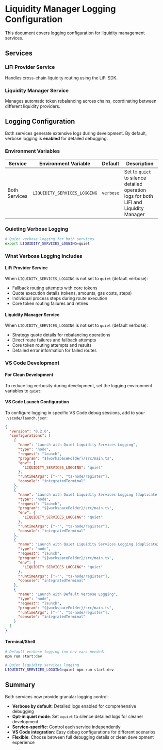# Liquidity Manager Logging Configuration

This document covers logging configuration for liquidity management services.

## Services

### LiFi Provider Service

Handles cross-chain liquidity routing using the LiFi SDK.

### Liquidity Manager Service

Manages automatic token rebalancing across chains, coordinating between different liquidity providers.

## Logging Configuration

Both services generate extensive logs during development. By default, verbose logging is **enabled** for detailed debugging.

### Environment Variables

| Service       | Environment Variable         | Default   | Description                                                                           |
| ------------- | ---------------------------- | --------- | ------------------------------------------------------------------------------------- |
| Both Services | `LIQUIDITY_SERVICES_LOGGING` | `verbose` | Set to `quiet` to silence detailed operation logs for both LiFi and Liquidity Manager |

### Quieting Verbose Logging

```bash
# Quiet verbose logging for both services
export LIQUIDITY_SERVICES_LOGGING=quiet
```

### What Verbose Logging Includes

#### LiFi Provider Service

When `LIQUIDITY_SERVICES_LOGGING` is not set to `quiet` (default verbose):

- Fallback routing attempts with core tokens
- Quote execution details (tokens, amounts, gas costs, steps)
- Individual process steps during route execution
- Core token routing failures and retries

#### Liquidity Manager Service

When `LIQUIDITY_SERVICES_LOGGING` is not set to `quiet` (default verbose):

- Strategy quote details for rebalancing operations
- Direct route failures and fallback attempts
- Core token routing attempts and results
- Detailed error information for failed routes

### VS Code Development

#### For Clean Development

To reduce log verbosity during development, set the logging environment variables to `quiet`:

#### VS Code Launch Configuration

To configure logging in specific VS Code debug sessions, add to your `.vscode/launch.json`:

```json
{
  "version": "0.2.0",
  "configurations": [
    {
      "name": "Launch with Quiet Liquidity Services Logging",
      "type": "node",
      "request": "launch",
      "program": "${workspaceFolder}/src/main.ts",
      "env": {
        "LIQUIDITY_SERVICES_LOGGING": "quiet"
      },
      "runtimeArgs": ["-r", "ts-node/register"],
      "console": "integratedTerminal"
    },
    {
      "name": "Launch with Quiet Liquidity Services Logging (duplicate)",
      "type": "node",
      "request": "launch",
      "program": "${workspaceFolder}/src/main.ts",
      "env": {
        "LIQUIDITY_SERVICES_LOGGING": "quiet"
      },
      "runtimeArgs": ["-r", "ts-node/register"],
      "console": "integratedTerminal"
    },
    {
      "name": "Launch with Quiet Liquidity Services Logging (duplicate2)",
      "type": "node",
      "request": "launch",
      "program": "${workspaceFolder}/src/main.ts",
      "env": {
        "LIQUIDITY_SERVICES_LOGGING": "quiet"
      },
      "runtimeArgs": ["-r", "ts-node/register"],
      "console": "integratedTerminal"
    },
    {
      "name": "Launch with Default Verbose Logging",
      "type": "node",
      "request": "launch",
      "program": "${workspaceFolder}/src/main.ts",
      "runtimeArgs": ["-r", "ts-node/register"],
      "console": "integratedTerminal"
    }
  ]
}
```

#### Terminal/Shell

```bash
# Default verbose logging (no env vars needed)
npm run start:dev

# Quiet liquidity services logging
LIQUIDITY_SERVICES_LOGGING=quiet npm run start:dev
```

## Summary

Both services now provide granular logging control:

- **Verbose by default**: Detailed logs enabled for comprehensive debugging
- **Opt-in quiet mode**: Set `=quiet` to silence detailed logs for cleaner development
- **Service-specific**: Control each service independently
- **VS Code integration**: Easy debug configurations for different scenarios
- **Flexible**: Choose between full debugging details or clean development experience

